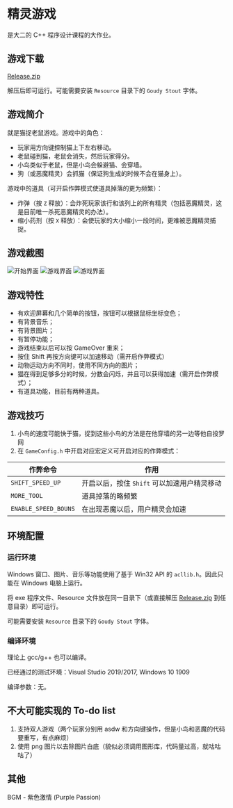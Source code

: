 # 精灵游戏

是大二的 C++ 程序设计课程的大作业。

## 游戏下载

[Release.zip](https://github.com/lyh543/Some-Codes/releases/download/Sprite/Sprite-v1.0-Windows-x86.zip)

解压后即可运行。可能需要安装 `Resource` 目录下的 `Goudy Stout` 字体。

## 游戏简介

就是猫捉老鼠游戏。游戏中的角色：

* 玩家用方向键控制猫上下左右移动。
* 老鼠碰到猫，老鼠会消失，然后玩家得分。
* 小鸟类似于老鼠，但是小鸟会躲避猫、会穿墙。
* 狗（或恶魔精灵）会抓猫（保证狗生成的时候不会在猫身上）。

游戏中的道具（可开启作弊模式使道具掉落的更为频繁）：

* 炸弹（按 `Z` 释放）：会炸死玩家该行和该列上的所有精灵（包括恶魔精灵，这是目前唯一杀死恶魔精灵的办法）。
* 缩小药剂（按 `X` 释放）：会使玩家的大小缩小一段时间，更难被恶魔精灵捕捉。

## 游戏截图

![开始界面](./Pic/intro-1.png)
![游戏界面](./Pic/intro-2.png)
![游戏界面](./Pic/intro-3.png)

## 游戏特性

* 有欢迎屏幕和几个简单的按钮，按钮可以根据鼠标坐标变色；
* 有背景音乐；
* 有背景图片；
* 有暂停功能；
* 游戏结束以后可以按 GameOver 重来；
* 按住 Shift 再按方向键可以加速移动（需开启作弊模式）
* 动物运动方向不同时，使用不同方向的图片；
* 猫在得到足够多分的时候，分数会闪烁，并且可以获得加速（需开启作弊模式）；
* 有道具功能，目前有两种道具。

## 游戏技巧

1. 小鸟的速度可能快于猫，捉到这些小鸟的方法是在他穿墙的另一边等他自投罗网
2. 在 `GameConfig.h` 中开启对应宏定义可开启对应的作弊模式：

作弊命令|作用
-|-
`SHIFT_SPEED_UP`|开启以后，按住 `Shift` 可以加速用户精灵移动
`MORE_TOOL`|道具掉落的略频繁
`ENABLE_SPEED_BOUNS`|在出现恶魔以后，用户精灵会加速


## 环境配置

### 运行环境

Windows 窗口、图片、音乐等功能使用了基于 Win32 API 的 `acllib.h`。因此只能在 Windows 电脑上运行。  

将 exe 程序文件、Resource 文件放在同一目录下（或直接解压 [Release.zip](https://github.com/lyh543/Some-Codes/releases/download/Sprite/Sprite-v1.0-Windows-x86.zip) 到任意目录）即可运行。

可能需要安装 `Resource` 目录下的 `Goudy Stout` 字体。


### 编译环境

理论上 gcc/g++ 也可以编译。

已经通过的测试环境：Visual Studio 2019/2017, Windows 10 1909

编译参数：无。

## 不大可能实现的 To-do list

1. 支持双人游戏（两个玩家分别用 asdw 和方向键操作，但是小鸟和恶魔的代码要重写，有点麻烦）
1. 使用 png 图片以去除图片白底（貌似必须调用图形库，代码量过高，就咕咕咕了）

## 其他

BGM - 紫色激情 (Purple Passion)
